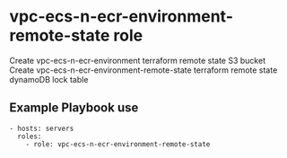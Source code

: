 vpc-ecs-n-ecr-environment-remote-state role
===========================================

Create vpc-ecs-n-ecr-environment terraform remote state S3 bucket
Create vpc-ecs-n-ecr-environment-remote-state terraform remote state dynamoDB lock table

Example Playbook use
--------------------
    - hosts: servers
      roles:
        - role: vpc-ecs-n-ecr-environment-remote-state

